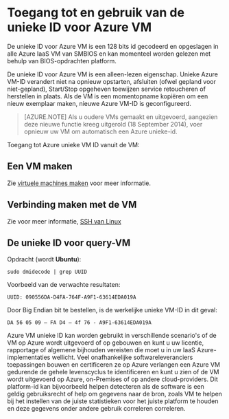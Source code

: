<properties
   pageTitle="Toegang tot de VM-ID"
   description="Beschrijving van de toegang tot en gebruik van de unieke ID voor Azure VM"
   services="virtual-machines-linux"
   documentationCenter="virtual-machines"
   authors="kmouss"
   manager="timlt"
   editor=""/>

<tags
   ms.service="virtual-machines-linux"
   ms.devlang="NA"
   ms.topic="article"
   ms.tgt_pltfrm="vm-linux"
   ms.workload="infrastructure"
   ms.date="02/08/2016"
   ms.author="kmouss"/>
   
# <a name="accessing-and-using-azure-vm-unique-id"></a>Toegang tot en gebruik van de unieke ID voor Azure VM

De unieke ID voor Azure VM is een 128 bits id gecodeerd en opgeslagen in alle Azure IaaS VM van SMBIOS en kan momenteel worden gelezen met behulp van BIOS-opdrachten platform.

De unieke ID voor Azure VM is een alleen-lezen eigenschap. Unieke Azure VM-ID verandert niet na opnieuw opstarten, afsluiten (ofwel gepland voor niet-gepland), Start/Stop opgeheven toewijzen service retoucheren of herstellen in plaats. Als de VM is een momentopname kopiëren om een nieuw exemplaar maken, nieuwe Azure VM-ID is geconfigureerd.

> [AZURE.NOTE] Als u oudere VMs gemaakt en uitgevoerd, aangezien deze nieuwe functie kreeg uitgerold (18 September 2014), voer opnieuw uw VM om automatisch een Azure unieke-id.


Toegang tot Azure unieke VM ID vanuit de VM:


## <a name="create-a-vm"></a>Een VM maken
 

Zie [virtuele machines maken](virtual-machines-linux-creation-choices.md) voor meer informatie.


## <a name="connect-to-the-vm"></a>Verbinding maken met de VM
 

Zie voor meer informatie, [SSH van Linux](virtual-machines-linux-mac-create-ssh-keys.md)


## <a name="query-vm-unique-id"></a>De unieke ID voor query-VM

Opdracht (wordt **Ubuntu**):

    sudo dmidecode | grep UUID
    
Voorbeeld van de verwachte resultaten:

    UUID: 090556DA-D4FA-764F-A9F1-63614EDA019A
    
Door Big Endian bit te bestellen, is de werkelijke unieke VM-ID in dit geval:

    DA 56 05 09 – FA D4 – 4f 76 - A9F1-63614EDA019A
    
    
Azure VM unieke ID kan worden gebruikt in verschillende scenario's of de VM op Azure wordt uitgevoerd of op gebouwen en kunt u uw licentie, rapportage of algemene bijhouden vereisten die moet u in uw IaaS Azure-implementaties wellicht. Veel onafhankelijke softwareleveranciers toepassingen bouwen en certificeren ze op Azure verlangen een Azure VM gedurende de gehele levenscyclus te identificeren en kunt u zien of de VM wordt uitgevoerd op Azure, on-Premises of op andere cloud-providers. Dit platform-id kan bijvoorbeeld helpen detecteren als de software is een geldig gebruiksrecht of help om gegevens naar de bron, zoals VM te helpen bij het instellen van de juiste statistieken voor het juiste platform te houden en deze gegevens onder andere gebruik correleren correleren.
